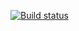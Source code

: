 [![Build status](https://ci.appveyor.com/api/projects/status/e4jw9botj4gafypw?svg=true)](https://ci.appveyor.com/project/Shliskenstickin/aqa2-1)